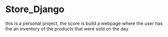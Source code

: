 # Store_Django
this is a personal project, the score is build a webpage where the user has the an inventory of the products that were sold on the day
